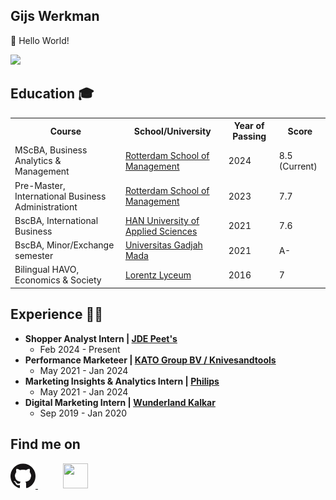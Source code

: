 ## Gijs Werkman

👋 Hello World!

<a href="https://visitorbadge.io/status?path=https%3A%2F%2Fgithub.com%2FGijsWerkman"><img src="https://api.visitorbadge.io/api/visitors?path=https%3A%2F%2Fgithub.com%2FGijsWerkman&label=Visitors&countColor=%23d9e3f0&style=flat-square" /></a>

## Education 🎓
<table>
  <tr>
    <th>Course</th>
    <th>School/University</th>
    <th>Year of Passing</th>
    <th>Score</th>
  </tr>
  <tr>
    <td>MScBA, Business Analytics & Management</td>
    <td><a href="https://www.rsm.nl/">Rotterdam School of Management</a></td>
    <td>2024</td>
    <td>8.5 (Current)</td>
  </tr>
  <tr>
    <td>Pre-Master, International Business Administrationt</td>
    <td><a href="https://www.rsm.nl/">Rotterdam School of Management</a></td>
    <td>2023</td>
    <td>7.7</td>
  </tr>
  <tr>
    <td>BscBA, International Business</td>
    <td><a href="https://www.hanuniversity.com/en/">HAN University of Applied Sciences</a></td>
    <td>2021</td>
    <td>7.6</td>
  </tr>
  <tr>
    <td>BscBA, Minor/Exchange semester</td>
    <td><a href="https://ugm.ac.id/en/">Universitas Gadjah Mada</a></td>
    <td>2021</td>
    <td>A-</td>
  </tr>
  <tr>
    <td>Bilingual HAVO, Economics & Society</td>
    <td><a href="https://lorentzlyceum.nl/">Lorentz Lyceum</a></td>
    <td>2016</td>
    <td>7</td>
  </tr>
 </table>

## Experience 👨‍💻
- <b>Shopper Analyst Intern | [JDE Peet's](https://www.jdepeets.com/)</b>
  - Feb 2024 - Present
- <b>Performance Marketeer | [KATO Group BV / Knivesandtools](https://knivesandtools.com/)</b>
  - May 2021 - Jan 2024
- <b>Marketing Insights & Analytics Intern | [Philips](https://www.philips.com/)</b>
  - May 2021 - Jan 2024
- <b>Digital Marketing Intern | [Wunderland Kalkar](https://www.wunderlandkalkar.eu/)</b>
  - Sep 2019 - Jan 2020

## Find me on
<p align="left">
    <a href="https://github.com/GijsWerkman/" style="margin-right: 20px;"> 
        <img src="https://raw.githubusercontent.com/github/explore/78df643247d429f6cc873026c0622819ad797942/topics/github/github.png" width="40" height="40"/>
    </a>
    <a href="https://www.linkedin.com/in/gijs-werkman/" style="margin-left: 20px;"> 
        <img src="https://content.linkedin.com/content/dam/me/business/en-us/amp/brand-site/v2/bg/LI-Bug.svg.original.svg" width="40" height="40"/>
    </a>
</p>

<!--
**GijsWerkman/GijsWerkman** is a ✨ _special_ ✨ repository because its `README.md` (this file) appears on your GitHub profile.

Here are some ideas to get you started:

- 🔭 I’m currently working on ...
- 🌱 I’m currently learning ...
- 👯 I’m looking to collaborate on ...
- 🤔 I’m looking for help with ...
- 💬 Ask me about ...
- 📫 How to reach me: ...
- 😄 Pronouns: ...
- ⚡ Fun fact: ...
-->
